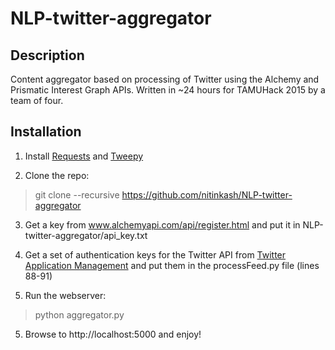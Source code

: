# NLP-twitter-aggregator

## Description
Content aggregator based on processing of Twitter using the Alchemy and Prismatic Interest Graph APIs.  Written in ~24 hours for TAMUHack 2015 by a team of four.

## Installation
1) Install [Requests](https://github.com/kennethreitz/requests) and [Tweepy](https://github.com/tweepy/tweepy)

2) Clone the repo:
> git clone --recursive https://github.com/nitinkash/NLP-twitter-aggregator

3) Get a key from www.alchemyapi.com/api/register.html and put it in NLP-twitter-aggregator/api_key.txt

4) Get a set of authentication keys for the Twitter API from [Twitter Application Management](https://apps.twitter.com/) and put them in the processFeed.py file (lines 88-91)

4) Run the webserver: 
> python aggregator.py

5) Browse to http://localhost:5000 and enjoy!
